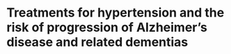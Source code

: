 # Treatments for hypertension and the risk of progression of Alzheimer’s disease and related dementias
